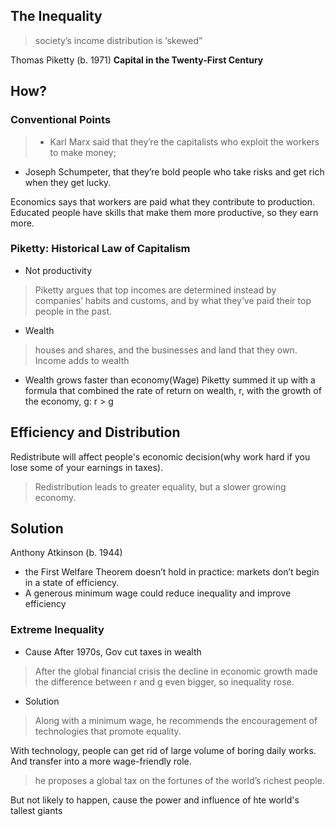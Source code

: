 ## The Inequality
> society’s income distribution is ‘skewed”

Thomas Piketty (b. 1971) **Capital in the Twenty-First Century**

## How?
### Conventional Points
> * Karl Marx said that they’re the capitalists who exploit the workers to make money; 
* Joseph Schumpeter, that they’re bold people who take risks and get rich when they get lucky.

Economics says that workers are paid what they contribute to production. Educated people have skills that make them more productive, so they earn more. 

### Piketty: Historical Law of Capitalism
* Not productivity
> Piketty argues that top incomes are determined instead by companies’ habits and customs, and by what they’ve paid their top people in the past.

* Wealth
> houses and shares, and the businesses and land that they own. Income adds to wealth

* Wealth grows faster than economy(Wage)
Piketty summed it up with a formula that combined the rate of return on wealth, r, with the growth of the economy, g: r > g 

## Efficiency and Distribution
Redistribute will affect people's economic decision(why work hard if you lose some of your earnings in taxes).
> Redistribution leads to greater equality, but a slower growing economy.

## Solution
Anthony Atkinson (b. 1944)
* the First Welfare Theorem doesn’t hold in practice: markets don’t begin in a state of efficiency.
* A generous minimum wage could reduce inequality and improve efficiency

### Extreme Inequality
* Cause
After 1970s, Gov cut taxes in wealth
> After the global financial crisis the decline in economic growth made the difference between r and g even bigger, so inequality rose. 

* Solution
> Along with a minimum wage, he recommends the encouragement of technologies that promote equality.

With technology, people can get rid of large volume of boring daily works. And transfer into a more wage-friendly role.

> he proposes a global tax on the fortunes of the world’s richest people. 

But not likely to happen, cause the power and influence of hte world's tallest giants

